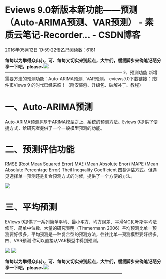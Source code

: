 
# Eviews 9.0新版本新功能——预测（Auto-ARIMA预测、VAR预测） - 素质云笔记-Recorder... - CSDN博客

2016年05月12日 19:59:22[悟乙己](https://me.csdn.net/sinat_26917383)阅读数：6181




**每每以为攀得众山小，可、每每又切实来到起点，大牛们，缓缓脚步来俺笔记葩分享一下吧，please~**![](https://img-blog.csdn.net/20161213101203247)
———————————————————————————
9、预测功能
新增需要方法的预测功能：Auto-ARIMA预测、VAR预测。
eviews9.0下载链接：[软件]EViews 9 的时代已经来临！（附安装包、升级包、破解补丁、教程）

# 一、Auto-ARIMA预测

Auto-ARIMA预测是基于ARIMA模型之上，系统的预测方法。Eviews 9提供了便捷方式，给研究者提供了一个一般模型预测的功能。

# 二、预测评估功能

RMSE (Root Mean Squared Error)
MAE (Mean Absolute Error)
MAPE (Mean Absolute Percentage Error)
Theil Inequality Coefficient
四类评估方式。但遇见选择单一预测还是复合预测方式的时候，提供了一个方便的方法。

![](https://img-blog.csdn.net/20160512195810067)

# 三、平均预测

EViews 9提供了一系列简单平均、最小平方、均方误差、平滑AIC贝叶斯平均法修剪、简单中位数。大量的研究表明（Timmermann 2006）平均预测比单一预测要好很多，平均预测是一种复合型的预测方法，往往比单一预测模型要好很多。
四、VAR预测
你可以直接从VAR模型中得到预测。

![](https://img-blog.csdn.net/20160512195816304)
![](https://img-blog.csdn.net/20160512195821442)


**每每以为攀得众山小，可、每每又切实来到起点，大牛们，缓缓脚步来俺笔记葩分享一下吧，please~**![](https://img-blog.csdn.net/20161213101203247)
———————————————————————————


